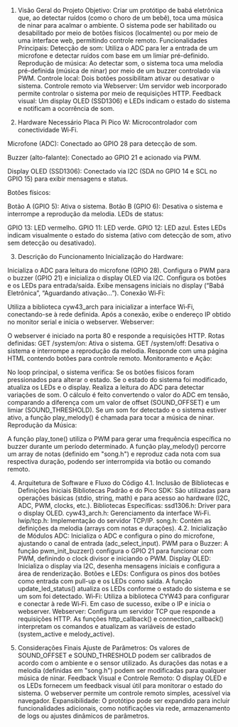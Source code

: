 

1. Visão Geral do Projeto
Objetivo:
 Criar um protótipo de babá eletrônica que, ao detectar ruídos (como o choro de um bebê), toca uma música de ninar para acalmar o ambiente. O sistema pode ser habilitado ou desabilitado por meio de botões físicos (localmente) ou por meio de uma interface web, permitindo controle remoto.
Funcionalidades Principais:
Detecção de som: Utiliza o ADC para ler a entrada de um microfone e detectar ruídos com base em um limiar pré-definido.
Reprodução de música: Ao detectar som, o sistema toca uma melodia pré-definida (música de ninar) por meio de um buzzer controlado via PWM.
Controle local: Dois botões possibilitam ativar ou desativar o sistema.
Controle remoto via Webserver: Um servidor web incorporado permite controlar o sistema por meio de requisições HTTP.
Feedback visual: Um display OLED (SSD1306) e LEDs indicam o estado do sistema e notificam a ocorrência de som.

2. Hardware Necessário
Placa Pi Pico W: Microcontrolador com conectividade Wi‑Fi.


Microfone (ADC): Conectado ao GPIO 28 para detecção de som.


Buzzer (alto-falante): Conectado ao GPIO 21 e acionado via PWM.


Display OLED (SSD1306): Conectado via I2C (SDA no GPIO 14 e SCL no GPIO 15) para exibir mensagens e status.


Botões físicos:


Botão A (GPIO 5): Ativa o sistema.
Botão B (GPIO 6): Desativa o sistema e interrompe a reprodução da melodia.
LEDs de status:


GPIO 13: LED vermelho.
GPIO 11: LED verde.
GPIO 12: LED azul.
Estes LEDs indicam visualmente o estado do sistema (ativo com detecção de som, ativo sem detecção ou desativado).



3. Descrição do Funcionamento
Inicialização do Hardware:


Inicializa o ADC para leitura do microfone (GPIO 28).
Configura o PWM para o buzzer (GPIO 21) e inicializa o display OLED via I2C.
Configura os botões e os LEDs para entrada/saída.
Exibe mensagens iniciais no display (“Babá Eletrônica”, “Aguardando ativação…”).
Conexão Wi‑Fi:


Utiliza a biblioteca cyw43_arch para inicializar a interface Wi‑Fi, conectando-se à rede definida.
Após a conexão, exibe o endereço IP obtido no monitor serial e inicia o webserver.
Webserver:


O webserver é iniciado na porta 80 e responde a requisições HTTP.
Rotas definidas:
GET /system/on: Ativa o sistema.
GET /system/off: Desativa o sistema e interrompe a reprodução da melodia.
Responde com uma página HTML contendo botões para controle remoto.
Monitoramento e Ação:


No loop principal, o sistema verifica:
Se os botões físicos foram pressionados para alterar o estado.
Se o estado do sistema foi modificado, atualiza os LEDs e o display.
Realiza a leitura do ADC para detectar variações de som.
 O cálculo é feito convertendo o valor do ADC em tensão, comparando a diferença com um valor de offset (SOUND_OFFSET) e um limiar (SOUND_THRESHOLD).
Se um som for detectado e o sistema estiver ativo, a função play_melody() é chamada para tocar a música de ninar.
Reprodução da Música:


A função play_tone() utiliza o PWM para gerar uma frequência específica no buzzer durante um período determinado.
A função play_melody() percorre um array de notas (definido em "song.h") e reproduz cada nota com sua respectiva duração, podendo ser interrompida via botão ou comando remoto.

4. Arquitetura de Software e Fluxo do Código
4.1. Inclusão de Bibliotecas e Definições Iniciais
Bibliotecas Padrão e do Pico SDK:
 São utilizadas para operações básicas (stdio, string, math) e para acesso ao hardware (I2C, ADC, PWM, clocks, etc.).
Bibliotecas Específicas:
ssd1306.h: Driver para o display OLED.
cyw43_arch.h: Gerenciamento da interface Wi‑Fi.
lwip/tcp.h: Implementação do servidor TCP/IP.
song.h: Contém as definições da melodia (arrays com notas e durações).
4.2. Inicialização de Módulos
ADC:
 Inicializa o ADC e configura o pino do microfone, ajustando o canal de entrada (adc_select_input).
PWM para o Buzzer:
 A função pwm_init_buzzer() configura o GPIO 21 para funcionar com PWM, definindo o clock divisor e iniciando o PWM.
Display OLED:
 Inicializa o display via I2C, desenha mensagens iniciais e configura a área de renderização.
Botões e LEDs:
 Configura os pinos dos botões como entrada com pull-up e os LEDs como saída. A função update_led_status() atualiza os LEDs conforme o estado do sistema e se um som foi detectado.
Wi‑Fi:
 Utiliza a biblioteca CYW43 para configurar e conectar à rede Wi‑Fi. Em caso de sucesso, exibe o IP e inicia o webserver.
Webserver:
 Configura um servidor TCP que responde a requisições HTTP. As funções http_callback() e connection_callback() interpretam os comandos e atualizam as variáveis de estado (system_active e melody_active).

5. Considerações Finais
Ajuste de Parâmetros:
Os valores de SOUND_OFFSET e SOUND_THRESHOLD podem ser calibrados de acordo com o ambiente e o sensor utilizado.
As durações das notas e a melodia (definidas em "song.h") podem ser modificadas para qualquer música de ninar.
Feedback Visual e Controle Remoto:
O display OLED e os LEDs fornecem um feedback visual útil para monitorar o estado do sistema.
O webserver permite um controle remoto simples, acessível via navegador.
Expansibilidade:
 O protótipo pode ser expandido para incluir funcionalidades adicionais, como notificações via rede, armazenamento de logs ou ajustes dinâmicos de parâmetros.

